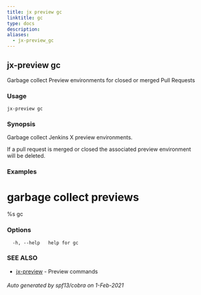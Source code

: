 ```yaml
---
title: jx preview gc
linktitle: gc
type: docs
description: 
aliases:
  - jx-preview_gc
---
```


## jx-preview gc

Garbage collect Preview environments for closed or merged Pull Requests

### Usage

```
jx-preview gc
```

### Synopsis

Garbage collect Jenkins X preview environments. 

If a pull request is merged or closed the associated preview environment will be deleted.

### Examples

  # garbage collect previews
  %s gc

### Options

```
  -h, --help   help for gc
```

### SEE ALSO

* [jx-preview](jx-preview)	 - Preview commands

###### Auto generated by spf13/cobra on 1-Feb-2021
